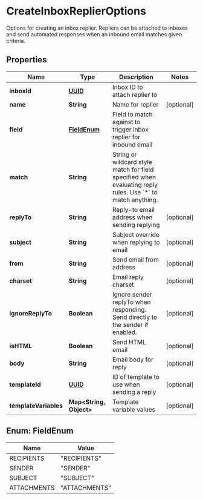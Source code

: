 

# CreateInboxReplierOptions

Options for creating an inbox replier. Repliers can be attached to inboxes and send automated responses when an inbound email matches given criteria.
## Properties

Name | Type | Description | Notes
------------ | ------------- | ------------- | -------------
**inboxId** | [**UUID**](UUID) | Inbox ID to attach replier to | 
**name** | **String** | Name for replier |  [optional]
**field** | [**FieldEnum**](#FieldEnum) | Field to match against to trigger inbox replier for inbound email | 
**match** | **String** | String or wildcard style match for field specified when evaluating reply rules. Use &#x60;*&#x60; to match anything. | 
**replyTo** | **String** | Reply-to email address when sending replying |  [optional]
**subject** | **String** | Subject override when replying to email |  [optional]
**from** | **String** | Send email from address |  [optional]
**charset** | **String** | Email reply charset |  [optional]
**ignoreReplyTo** | **Boolean** | Ignore sender replyTo when responding. Send directly to the sender if enabled. |  [optional]
**isHTML** | **Boolean** | Send HTML email |  [optional]
**body** | **String** | Email body for reply |  [optional]
**templateId** | [**UUID**](UUID) | ID of template to use when sending a reply |  [optional]
**templateVariables** | **Map&lt;String, Object&gt;** | Template variable values |  [optional]



## Enum: FieldEnum

Name | Value
---- | -----
RECIPIENTS | &quot;RECIPIENTS&quot;
SENDER | &quot;SENDER&quot;
SUBJECT | &quot;SUBJECT&quot;
ATTACHMENTS | &quot;ATTACHMENTS&quot;



